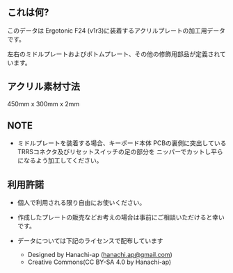 ## これは何?
このデータは Ergotonic F24 (v1r3)に装着するアクリルプレートの加工用データです。

左右のミドルプレートおよびボトムプレート、その他の修飾用部品が定義されています。


## アクリル素材寸法  
  450mm x 300mm x 2mm

## NOTE
- ミドルプレートを装着する場合、キーボード本体 PCBの裏側に突出しているTRRSコネクタ及びリセットスイッチの足の部分を
ニッパーでカットし平らになるよう加工してください。

## 利用許諾

- 個人で利用される限り自由にお使いください。

- 作成したプレートの販売などお考えの場合は事前にご相談いただけると幸いです。

- データについては下記のライセンスで配布しています
  - Designed by  Hanachi-ap (hanachi.ap@gmail.com)
  - Creative Commons(CC BY-SA 4.0 by Hanachi-ap)


